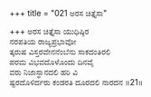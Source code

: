 +++
title = "021 ಅರಸ ಚಿತ್ತೈಸಾ"

+++
ಅರಸ ಚಿತ್ತೈಸಾ ಯುಧಿಷ್ಠಿರ  
ನರಪತಿಯ ರಾಜ್ಯಪ್ರಭಾವೋ  
ತ್ಕರುಷ ವಿಸ್ತರವೇನನೆಂಬೆನು ಸಾಕದಂತಿರಲಿ   
ಪರಮ ವಿಭವದೊಳೊಂದು ದಿನವೈ  
ವರು ನಿಜಾಸ್ಥಾನದಲಿ ಹರಿ ವಿ  
ಷ್ಟರದೊಳಿರ್ದರು ಕಂಡರತಿ ದೂರದಲಿ ನಾರದನ    ॥21॥